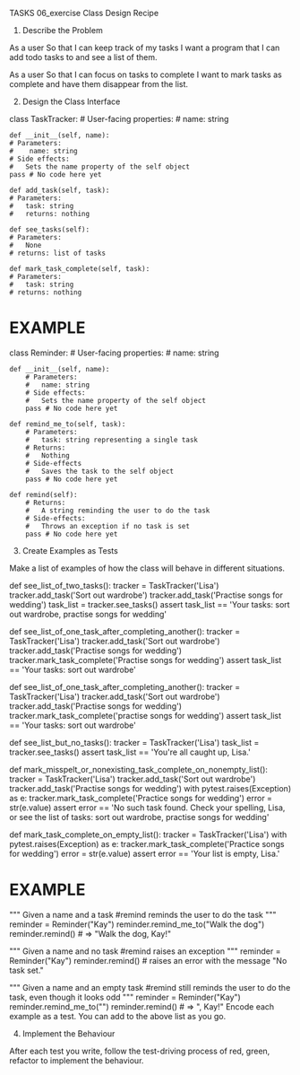 TASKS 06_exercise Class Design Recipe

1. Describe the Problem

As a user
So that I can keep track of my tasks
I want a program that I can add todo tasks to and see a list of them.

As a user
So that I can focus on tasks to complete
I want to mark tasks as complete and have them disappear from the list.

2. Design the Class Interface

class TaskTracker:
    # User-facing properties:
    #   name: string

    def __init__(self, name):
    # Parameters:
    #    name: string
    # Side effects:
    #   Sets the name property of the self object
    pass # No code here yet

    def add_task(self, task):
    # Parameters:
    #   task: string
    #   returns: nothing

    def see_tasks(self):
    # Parameters:
    #   None
    # returns: list of tasks

    def mark_task_complete(self, task):
    # Parameters:
    #   task: string
    # returns: nothing

# EXAMPLE

class Reminder:
    # User-facing properties:
    #   name: string

    def __init__(self, name):
        # Parameters:
        #   name: string
        # Side effects:
        #   Sets the name property of the self object
        pass # No code here yet

    def remind_me_to(self, task):
        # Parameters:
        #   task: string representing a single task
        # Returns:
        #   Nothing
        # Side-effects
        #   Saves the task to the self object
        pass # No code here yet

    def remind(self):
        # Returns:
        #   A string reminding the user to do the task
        # Side-effects:
        #   Throws an exception if no task is set
        pass # No code here yet
3. Create Examples as Tests

Make a list of examples of how the class will behave in different situations.

def see_list_of_two_tasks():
    tracker = TaskTracker('Lisa')
    tracker.add_task('Sort out wardrobe')
    tracker.add_task('Practise songs for wedding')
    task_list = tracker.see_tasks()
    assert task_list == 'Your tasks: sort out wardrobe, practise songs for wedding'

def see_list_of_one_task_after_completing_another():
    tracker = TaskTracker('Lisa')
    tracker.add_task('Sort out wardrobe')
    tracker.add_task('Practise songs for wedding')
    tracker.mark_task_complete('Practise songs for wedding')
    assert task_list == 'Your tasks: sort out wardrobe'

def see_list_of_one_task_after_completing_another():
    tracker = TaskTracker('Lisa')
    tracker.add_task('Sort out wardrobe')
    tracker.add_task('Practise songs for wedding')
    tracker.mark_task_complete('practise songs for wedding')
    assert task_list == 'Your tasks: sort out wardrobe'

def see_list_but_no_tasks():
    tracker = TaskTracker('Lisa')
    task_list = tracker.see_tasks()
    assert task_list == 'You're all caught up, Lisa.'

def mark_misspelt_or_nonexisting_task_complete_on_nonempty_list():
    tracker = TaskTracker('Lisa')
    tracker.add_task('Sort out wardrobe')
    tracker.add_task('Practise songs for wedding')
    with pytest.raises(Exception) as e:
        tracker.mark_task_complete('Practice songs for wedding')
    error = str(e.value)
    assert error == 'No such task found. Check your spelling, Lisa, or see the list of tasks: sort out wardrobe, practise songs for wedding'

def mark_task_complete_on_empty_list():
    tracker = TaskTracker('Lisa')
    with pytest.raises(Exception) as e:
        tracker.mark_task_complete('Practice songs for wedding')
    error = str(e.value)
    assert error == 'Your list is empty, Lisa.'



# EXAMPLE

"""
Given a name and a task
#remind reminds the user to do the task
"""
reminder = Reminder("Kay")
reminder.remind_me_to("Walk the dog")
reminder.remind() # => "Walk the dog, Kay!"

"""
Given a name and no task
#remind raises an exception
"""
reminder = Reminder("Kay")
reminder.remind() # raises an error with the message "No task set."

"""
Given a name and an empty task
#remind still reminds the user to do the task, even though it looks odd
"""
reminder = Reminder("Kay")
reminder.remind_me_to("")
reminder.remind() # => ", Kay!"
Encode each example as a test. You can add to the above list as you go.

4. Implement the Behaviour

After each test you write, follow the test-driving process of red, green, refactor to implement the behaviour.